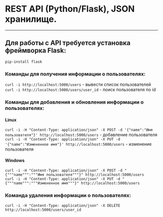 # REST API (Python/Flask), JSON хранилище.
____

## Для работы с API требуется установка фреймворка Flask:

```pip-install flask```

### Команды для получения информации о пользователях:

```curl -i http://localhost:5000/users``` - вывести список пользователей  
```curl -i http://localhost:5000/users/user_id``` - поиск пользователя по id

### Команды для добавления и обновления информации о пользователях:

#### Linux

```curl -i -H "Content-Type: application/json" -X POST -d '{"name":"Имя пользователя"}' http://localhost:5000/users``` - добавление пользователя  
```curl -i -H "Content-Type: application/json" -X PUT -d '{"name":"Измененное имя"}' http://localhost:5000/users``` - изменение пользователя


#### Windows

```curl -i -H "Content-Type: application/json" -X POST -d "{"""name""":"""Имя пользователя"""}" http://localhost:5000/users```  
```curl -i -H "Content-Type: application/json" -X PUT -d "{"""name""":"""Измененное имя"""}" http://localhost:5000/users```

### Команда удаления информации о пользователях:

```curl -i -H "Content-Type: application/json" -X DELETE http://localhost:5000/users/user_id```
